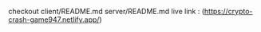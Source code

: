 checkout 
client/README.md 
server/README.md 
live link : (https://crypto-crash-game947.netlify.app/)
